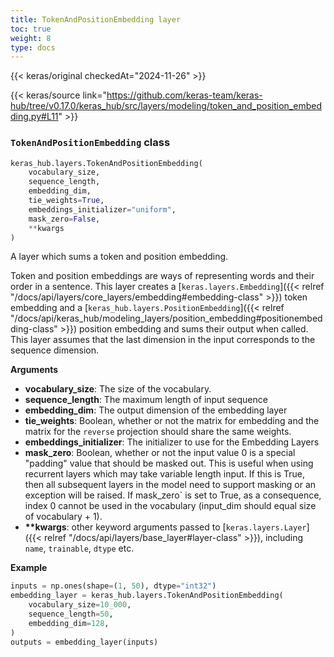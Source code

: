 ```yaml
---
title: TokenAndPositionEmbedding layer
toc: true
weight: 8
type: docs
---
```


{{< keras/original checkedAt="2024-11-26" >}}

{{< keras/source link="https://github.com/keras-team/keras-hub/tree/v0.17.0/keras_hub/src/layers/modeling/token_and_position_embedding.py#L11" >}}

### `TokenAndPositionEmbedding` class

```python
keras_hub.layers.TokenAndPositionEmbedding(
    vocabulary_size,
    sequence_length,
    embedding_dim,
    tie_weights=True,
    embeddings_initializer="uniform",
    mask_zero=False,
    **kwargs
)
```

A layer which sums a token and position embedding.

Token and position embeddings are ways of representing words and their order
in a sentence. This layer creates a [`keras.layers.Embedding`]({{< relref "/docs/api/layers/core_layers/embedding#embedding-class" >}}) token embedding
and a [`keras_hub.layers.PositionEmbedding`]({{< relref "/docs/api/keras_hub/modeling_layers/position_embedding#positionembedding-class" >}}) position embedding and sums their
output when called. This layer assumes that the last dimension in the input
corresponds to the sequence dimension.

**Arguments**

- **vocabulary_size**: The size of the vocabulary.
- **sequence_length**: The maximum length of input sequence
- **embedding_dim**: The output dimension of the embedding layer
- **tie_weights**: Boolean, whether or not the matrix for embedding and
  the matrix for the `reverse` projection should share the same
  weights.
- **embeddings_initializer**: The initializer to use for the Embedding
  Layers
- **mask_zero**: Boolean, whether or not the input value 0 is a special
  "padding" value that should be masked out.
  This is useful when using recurrent layers which may take variable
  length input. If this is True, then all subsequent layers in the
  model need to support masking or an exception will be raised.
  If mask_zero` is set to True, as a consequence, index 0 cannot be
  used in the vocabulary
  (input_dim should equal size of vocabulary + 1).
- **\*\*kwargs**: other keyword arguments passed to [`keras.layers.Layer`]({{< relref "/docs/api/layers/base_layer#layer-class" >}}),
  including `name`, `trainable`, `dtype` etc.

**Example**

```python
inputs = np.ones(shape=(1, 50), dtype="int32")
embedding_layer = keras_hub.layers.TokenAndPositionEmbedding(
    vocabulary_size=10_000,
    sequence_length=50,
    embedding_dim=128,
)
outputs = embedding_layer(inputs)
```
